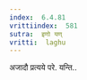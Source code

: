 ```yaml
---
index:  6.4.81
vrittiindex:  581
sutra:  इणो यण्
vritti:  laghu 
---
```


अजादौ प्रत्यये परे. यन्ति..

